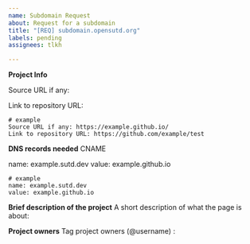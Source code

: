 ```yaml
---
name: Subdomain Request
about: Request for a subdomain
title: "[REQ] subdomain.opensutd.org"
labels: pending
assignees: tlkh

---
```


**Project Info**

Source URL if any: 

Link to repository URL: 

```
# example
Source URL if any: https://example.github.io/
Link to repository URL: https://github.com/example/test
```

**DNS records needed**
CNAME

name: example.sutd.dev
value: example.github.io

```
# example
name: example.sutd.dev
value: example.github.io
```

**Brief description of the project**
A short description of what the page is about:



**Project owners**
Tag project owners (@username) :
